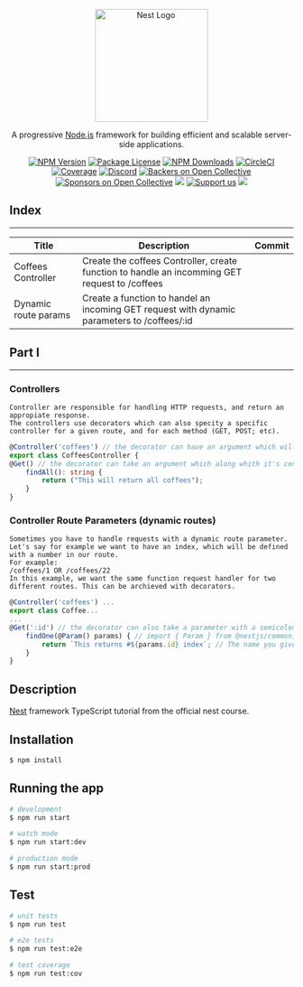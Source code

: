 <p align="center">
  <a href="http://nestjs.com/" target="blank"><img src="https://nestjs.com/img/logo-small.svg" width="200" alt="Nest Logo" /></a>
</p>

[circleci-image]: https://img.shields.io/circleci/build/github/nestjs/nest/master?token=abc123def456
[circleci-url]: https://circleci.com/gh/nestjs/nest

  <p align="center">A progressive <a href="http://nodejs.org" target="_blank">Node.js</a> framework for building efficient and scalable server-side applications.</p>
    <p align="center">
<a href="https://www.npmjs.com/~nestjscore" target="_blank"><img src="https://img.shields.io/npm/v/@nestjs/core.svg" alt="NPM Version" /></a>
<a href="https://www.npmjs.com/~nestjscore" target="_blank"><img src="https://img.shields.io/npm/l/@nestjs/core.svg" alt="Package License" /></a>
<a href="https://www.npmjs.com/~nestjscore" target="_blank"><img src="https://img.shields.io/npm/dm/@nestjs/common.svg" alt="NPM Downloads" /></a>
<a href="https://circleci.com/gh/nestjs/nest" target="_blank"><img src="https://img.shields.io/circleci/build/github/nestjs/nest/master" alt="CircleCI" /></a>
<a href="https://coveralls.io/github/nestjs/nest?branch=master" target="_blank"><img src="https://coveralls.io/repos/github/nestjs/nest/badge.svg?branch=master#9" alt="Coverage" /></a>
<a href="https://discord.gg/G7Qnnhy" target="_blank"><img src="https://img.shields.io/badge/discord-online-brightgreen.svg" alt="Discord"/></a>
<a href="https://opencollective.com/nest#backer" target="_blank"><img src="https://opencollective.com/nest/backers/badge.svg" alt="Backers on Open Collective" /></a>
<a href="https://opencollective.com/nest#sponsor" target="_blank"><img src="https://opencollective.com/nest/sponsors/badge.svg" alt="Sponsors on Open Collective" /></a>
  <a href="https://paypal.me/kamilmysliwiec" target="_blank"><img src="https://img.shields.io/badge/Donate-PayPal-ff3f59.svg"/></a>
    <a href="https://opencollective.com/nest#sponsor"  target="_blank"><img src="https://img.shields.io/badge/Support%20us-Open%20Collective-41B883.svg" alt="Support us"></a>
  <a href="https://twitter.com/nestframework" target="_blank"><img src="https://img.shields.io/twitter/follow/nestframework.svg?style=social&label=Follow"></a>
</p>
  <!--[![Backers on Open Collective](https://opencollective.com/nest/backers/badge.svg)](https://opencollective.com/nest#backer)
  [![Sponsors on Open Collective](https://opencollective.com/nest/sponsors/badge.svg)](https://opencollective.com/nest#sponsor)-->

## Index
---
| Title | Description | Commit |
| ----- | ----------- | ------ |
| Coffees Controller | Create the coffees Controller, create function to handle an incomming GET request to /coffees |  |
| Dynamic route params | Create a function to handel an incoming GET request with dynamic parameters to /coffees/:id |  |


## Part I
---
### Controllers
	Controller are responsible for handling HTTP requests, and return an appropiate response.
	The controllers use decorators which can also specity a specific controller for a given route, and for each method (GET, POST; etc).
```ts
@Controller('coffees') // the decorator can have an argument which will generate a route map
export class CoffeesController {
@Get() // the decorator can take an argument which along whith it's controller route, will generate also a nested route map
	findAll(): string {
		return ("This will return all coffees");
	}
}
```
### Controller Route Parameters (dynamic routes)
	Sometimes you have to handle requests with a dynamic route parameter. Let's say for example we want to have an index, which will be defined with a number in our route.
	For example:
	/coffees/1 OR /coffees/22
	In this example, we want the same function request handler for two different routes. This can be archieved with decorators.
```ts
@Controller('coffees') ...
export class Coffee...
...
@Get(':id') // the decorator can also take a parameter with a semicolon indicating that it is a dynamic parameter passed to the route
	findOne(@Param() params) { // import { Param } from @nestjs/common;
		return `This returns #${params.id} index`; // The name you give in the decorator after the colon is going to be available through the params
	}
}
```
## Description

[Nest](https://github.com/nestjs/nest) framework TypeScript tutorial from the official nest course.

## Installation

```bash
$ npm install
```

## Running the app

```bash
# development
$ npm run start

# watch mode
$ npm run start:dev

# production mode
$ npm run start:prod
```

## Test

```bash
# unit tests
$ npm run test

# e2e tests
$ npm run test:e2e

# test coverage
$ npm run test:cov
```
